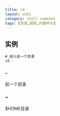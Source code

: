 ```yaml
---
title: cd
layout: wiki
category: shell command
tags: [目录,跳转,内建命令]
---
```


## 实例

~~~
# 进入前一个目录
cd -
~~~

### -

前一个目录

### ~

$HOME目录
